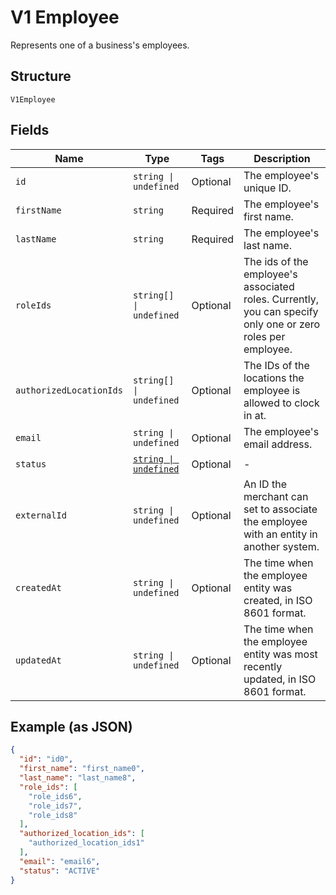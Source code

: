 
# V1 Employee

Represents one of a business's employees.

## Structure

`V1Employee`

## Fields

| Name | Type | Tags | Description |
|  --- | --- | --- | --- |
| `id` | `string \| undefined` | Optional | The employee's unique ID. |
| `firstName` | `string` | Required | The employee's first name. |
| `lastName` | `string` | Required | The employee's last name. |
| `roleIds` | `string[] \| undefined` | Optional | The ids of the employee's associated roles. Currently, you can specify only one or zero roles per employee. |
| `authorizedLocationIds` | `string[] \| undefined` | Optional | The IDs of the locations the employee is allowed to clock in at. |
| `email` | `string \| undefined` | Optional | The employee's email address. |
| `status` | [`string \| undefined`](/doc/models/v1-employee-status.md) | Optional | - |
| `externalId` | `string \| undefined` | Optional | An ID the merchant can set to associate the employee with an entity in another system. |
| `createdAt` | `string \| undefined` | Optional | The time when the employee entity was created, in ISO 8601 format. |
| `updatedAt` | `string \| undefined` | Optional | The time when the employee entity was most recently updated, in ISO 8601 format. |

## Example (as JSON)

```json
{
  "id": "id0",
  "first_name": "first_name0",
  "last_name": "last_name8",
  "role_ids": [
    "role_ids6",
    "role_ids7",
    "role_ids8"
  ],
  "authorized_location_ids": [
    "authorized_location_ids1"
  ],
  "email": "email6",
  "status": "ACTIVE"
}
```

